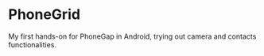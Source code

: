 # PhoneGrid

My first hands-on for PhoneGap in Android, trying out camera and contacts functionalities.
